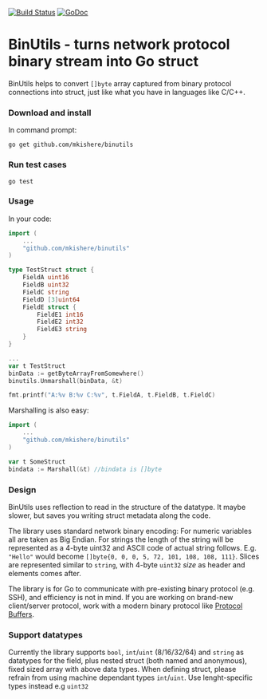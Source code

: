 [![Build Status](https://api.travis-ci.org/mkishere/binutils.svg)](http://travis-ci.org/mkishere/binutils) [![GoDoc](https://godoc.org/github.com/mkishere/binutils?status.svg)](http://godoc.org/github.com/mkishere/binutils)


# BinUtils - turns network protocol binary stream into Go struct
BinUtils helps to convert `[]byte` array captured from binary protocol connections into struct, just like what you have in languages like C/C++.

### Download and install
In command prompt:
```
go get github.com/mkishere/binutils
```
### Run test cases
```
go test
```

### Usage
In your code:
```go
import (
    ...
    "github.com/mkishere/binutils"
)

type TestStruct struct {
    FieldA uint16
    FieldB uint32
    FieldC string
    FieldD [3]uint64
    FieldE struct {
        FieldE1 int16
        FieldE2 int32
        FieldE3 string
    }
}

...
var t TestStruct
binData := getByteArrayFromSomewhere()
binutils.Unmarshall(binData, &t)

fmt.printf("A:%v B:%v C:%v", t.FieldA, t.FieldB, t.FieldC)
```

Marshalling is also easy:
```go
import (
    ...
    "github.com/mkishere/binutils"
)

var t SomeStruct
bindata := Marshall(&t) //bindata is []byte
```
### Design
BinUtils uses reflection to read in the structure of the datatype. It maybe slower, but saves you writing struct metadata along the code.

The library uses standard network binary encoding: For numeric variables all are taken as Big Endian. For strings the length of the string will be represented as a 4-byte uint32 and ASCII code of actual string follows. E.g. `"Hello"` would become `[]byte{0, 0, 0, 5, 72, 101, 108, 108, 111}`. Slices are represented similar to `string`, with 4-byte `uint32` _size_ as header and elements comes after.

The library is for Go to communicate with pre-existing binary protocol (e.g. SSH), and efficiency is not in mind. If you are working on brand-new client/server protocol, work with a modern binary protocol like [Protocol Buffers](https://github.com/google/protobuf).

### Support datatypes
Currently the library supports `bool`, `int`/`uint` (8/16/32/64) and `string` as datatypes for the field, plus nested struct (both named and anonymous), fixed sized array with above data types. When defining struct, please refrain from using machine dependant types `int`/`uint`. Use lenght-specific types instead e.g `uint32`

